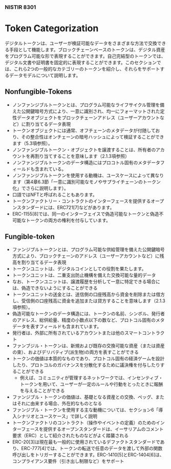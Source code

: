 ### NISTIR 8301

# Token Categorization
デジタルトークンは、ユーザーが検証可能なデータをさまざまな方法で交換できる手段として機能します。ブロックチェーンベースのトークンは、デジタル資産をプログラム可能な形で表現することができます。自己完結型のトークンでは、デジタル文書や証明書を固定的に表現することができます。このセクションでは、これら2つの一般的なカテゴリーのトークンを紹介し、それらをサポートするデータモデルについて説明します。
## Nonfungible-Tokens
- ノンファンジブルトークンとは、プログラム可能なライフサイクル管理を備えた公開鍵暗号方式により、一意に識別され、均一にフォーマットされた定性データオブジェクトをブロックチェーンアドレス（ユーザーアカウントなど）に割り当てるデータ表現
- トークンオブジェクトには通常、オフチェーンのメタデータが付随しており、その整合性はオンチェーンの暗号ハッシュによって検証することができます（5.3項参照）。
- ノンファンジブルトークン・オブジェクトを譲渡することは、所有者のアカウントを再割り当てすることを意味します（2.1.3項参照）
- ノンファンジブルトークンのデータ構造にはプロコトル固有のメタデータフィールドも含まれている。
- ノンファンジブルトークンを使用する動機は、ユースケースによって異なります（第4章6.3節「一意に識別可能なモノやサプライチェーンのトークン化」でさらに説明します）。
- 口語ではNFTと呼ばれることもあります。
- トークンファクトリー・コントラクトのインターフェースを提供するオープンスタンダードには、ERC721[7]などがあります。
- ERC-1155[8]では、同一のインターフェイスで偽造可能なトークンと偽造不可能なトークンの両方の権利を付与しています。


## Fungible-token

- ファンジブルトークンとは、プログラム可能な供給管理を備えた公開鍵暗号方式により、ブロックチェーンのアドレス（ユーザーアカウントなど）に残高を割り当てるデータ表現
- トークンユニットは、デジタルコインとしての役割を果たします。
- トークンユニットは、二重支出防止機構を備えた交換可能な量的データ
- なお、トークンユニットは、譲渡履歴を分析して一意に特定できる場合には、偽造できないようにすることができる
- トークンユニットの送金とは、送信側の口座残高から資金を削除または借方し、受信側の口座残高に資金を追加または貸方することを意味します（2.1.3項参照）。
- 偽造可能なトークンのデータ構造には、トークンの名前、シンボル、発行者のアドレス、総供給量、精度の小数点以下の数など、プロトコル固有のメタデータを表すフィールドも含まれています。
- 発行者は、外部に所有されているアカウントまたは他のスマートコントラクト
- ファンブジル・トークンは、新規および既存の交換可能な資産（または資産の束）、およびデリバティブ(派生物)の両方を表すことができる
- トークンの価値は本質的なものであり、プロトコル固有の経済ゲームを設計したり、プロトコルのガバナンスを分散化するために議決権を付与したりすることができる
    - 例えば、コミュニティが管理するネットワークでは、インセンティブ・トークンを用いて、ユーザーが一定のルールや行動をとったときに報酬を与えることができる   
- ファンジブル・トークンの価値は、基礎となる資産との交換、ペッグ、またはそれに由来する場合、外在的なものとなる
- ファンジブル・トークンを使用する主な動機については、セクション6「導入シナリオとユースケース」で詳しく説明
- トークンファクトリのコントラクト（操作やイベントの定義）のためのインターフェースを提供するオープンスタンダードは、イーサリアムのコメント要求（ERC）として紹介されたものなどがよく踏襲される
- ERC-20[3]は現在最も一般的に使用されているデファクトスタンダードであり、ERC-777[4]では、トークンの転送で任意のデータを渡して外部の関数呼び出しをトリガーすることができます。ERC-1410[5]とERC-1404[6]は、コンプライアンス要件（引き出し制限など）をサポート








